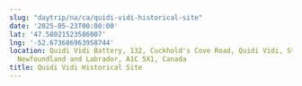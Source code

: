 ```yaml
---
slug: "daytrip/na/ca/quidi-vidi-historical-site"
date: '2025-05-23T00:00:00'
lat: '47.58021523586007'
lng: '-52.673686963958744'
location: Quidi Vidi Battery, 132, Cuckhold's Cove Road, Quidi Vidi, St. John's, Newfoundland,
  Newfoundland and Labrador, A1C 5X1, Canada
title: Quidi Vidi Historical Site
---
```



